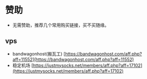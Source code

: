 # 赞助
* 无需赞助，推荐几个常用购买链接，买不买随缘。
## vps
* bandwagonhost(搬瓦工) [https://bandwagonhost.com/aff.php?aff=11552](https://bandwagonhost.com/aff.php?aff=11552)  
* 稳定机场 [https://justmysocks.net/members/aff.php?aff=17102](https://justmysocks.net/members/aff.php?aff=17102)



